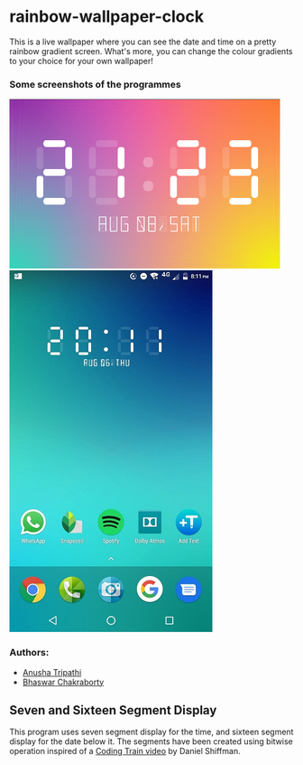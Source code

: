 # rainbow-wallpaper-clock
This is a live wallpaper where you can see the date and time on a pretty rainbow gradient screen. What's more, you can change the colour gradients to your choice for your own wallpaper!
### Some screenshots of the programmes
![Screenshot of the desktop version](/screenshots/demo_1.png) ![Screenshot of the wallpaper version](/screenshots/demo_2.png)

### Authors:
* [Anusha Tripathi](https://github.com/anusha-exe)
* [Bhaswar Chakraborty](https://github.com/Ivan-Denisovich-py)

## Seven and Sixteen Segment Display
This program uses seven segment display for the time, and sixteen segment display for the date below it. The segments have been created using bitwise operation inspired of a [Coding Train video](https://youtu.be/MlRlgbrAVOs) by Daniel Shiffman. 
